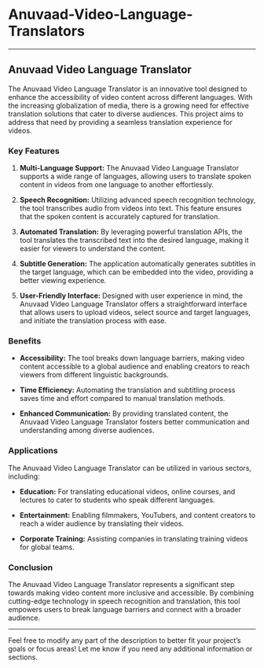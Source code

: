 # Anuvaad-Video-Language-Translators
---

## Anuvaad Video Language Translator

The Anuvaad Video Language Translator is an innovative tool designed to enhance the accessibility of video content across different languages. With the increasing globalization of media, there is a growing need for effective translation solutions that cater to diverse audiences. This project aims to address that need by providing a seamless translation experience for videos.

### Key Features

1. **Multi-Language Support:** The Anuvaad Video Language Translator supports a wide range of languages, allowing users to translate spoken content in videos from one language to another effortlessly.

2. **Speech Recognition:** Utilizing advanced speech recognition technology, the tool transcribes audio from videos into text. This feature ensures that the spoken content is accurately captured for translation.

3. **Automated Translation:** By leveraging powerful translation APIs, the tool translates the transcribed text into the desired language, making it easier for viewers to understand the content.

4. **Subtitle Generation:** The application automatically generates subtitles in the target language, which can be embedded into the video, providing a better viewing experience.

5. **User-Friendly Interface:** Designed with user experience in mind, the Anuvaad Video Language Translator offers a straightforward interface that allows users to upload videos, select source and target languages, and initiate the translation process with ease.

### Benefits

- **Accessibility:** The tool breaks down language barriers, making video content accessible to a global audience and enabling creators to reach viewers from different linguistic backgrounds.

- **Time Efficiency:** Automating the translation and subtitling process saves time and effort compared to manual translation methods.

- **Enhanced Communication:** By providing translated content, the Anuvaad Video Language Translator fosters better communication and understanding among diverse audiences.

### Applications

The Anuvaad Video Language Translator can be utilized in various sectors, including:

- **Education:** For translating educational videos, online courses, and lectures to cater to students who speak different languages.

- **Entertainment:** Enabling filmmakers, YouTubers, and content creators to reach a wider audience by translating their videos.

- **Corporate Training:** Assisting companies in translating training videos for global teams.

### Conclusion

The Anuvaad Video Language Translator represents a significant step towards making video content more inclusive and accessible. By combining cutting-edge technology in speech recognition and translation, this tool empowers users to break language barriers and connect with a broader audience.

---

Feel free to modify any part of the description to better fit your project’s goals or focus areas! Let me know if you need any additional information or sections.
